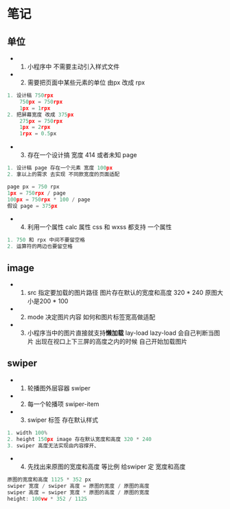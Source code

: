 # 笔记

## 单位

- 1. 小程序中 不需要主动引入样式文件
- 2. 需要把页面中某些元素的单位 由px 改成 rpx
```js
1. 设计稿 750rpx
	750px = 750rpx
	1px = 1rpx
2. 把屏幕宽度 改成 375px
	275px = 750rpx
	1px = 2rpx
	1rpx = 0.5px
```
- 3. 存在一个设计搞 宽度 414 或者未知 page
```js
1. 设计稿 page 存在一个元素 宽度 100px
2. 拿以上的需求 去实现 不同款宽度的页面适配

page px = 750 rpx
1px = 750rpx / page
100px = 750rpx * 100 / page
假设 page = 375px
```
- 4. 利用一个属性 calc 属性 css 和 wxss 都支持 一个属性
```js
1. 750 和 rpx 中间不要留空格
2. 运算符的两边也要留空格
```
## image
- 1. src 指定要加载的图片路径
图片存在默认的宽度和高度 320 * 240 原图大小是200 * 100
- 2. mode 决定图片内容 如何和图片标签宽高做适配
- 3. 小程序当中的图片直接就支持**懒加载** lay-load
lazy-load 会自己判断当图片 出现在视口上下三屏的高度之内的时候 自己开始加载图片


## swiper

- 1. 轮播图外层容器 swiper
- 2. 每一个轮播项 swiper-item
- 3. swiper 标签 存在默认样式
```js
1. width 100%
2. height 150px image 存在默认宽度和高度 320 * 240
3. swiper 高度无法实现由内容撑开、
```
- 4. 先找出来原图的宽度和高度 等比例 给swiper 定 宽度和高度
```js
原图的宽度和高度 1125 * 352 px
swiper 宽度 / swiper 高度 = 原图的宽度 / 原图的高度
swiper 高度 = swiper 宽度 * 原图的高度 / 原图的宽度
height: 100vw * 352 / 1125
``` 